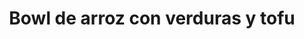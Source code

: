 ---
title: Bowl de arroz con verduras y tofu
description: Contiene arroz integral, tofu, zanahoria, pimientos, soja.
image: "/bowl-arroz-verduras.jpg"
---